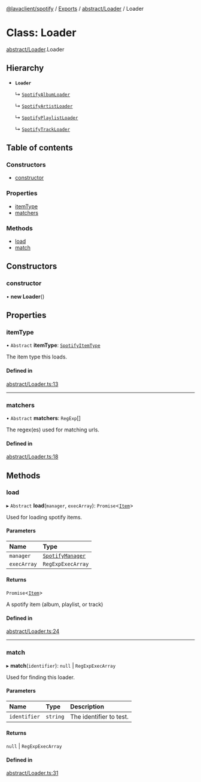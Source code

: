 [@lavaclient/spotify](../README.md) / [Exports](../modules.md) / [abstract/Loader](../modules/abstract_loader.md) / Loader

# Class: Loader

[abstract/Loader](../modules/abstract_loader.md).Loader

## Hierarchy

- **`Loader`**

  ↳ [`SpotifyAlbumLoader`](item_spotifyalbumloader.spotifyalbumloader.md)

  ↳ [`SpotifyArtistLoader`](item_spotifyartistloader.spotifyartistloader.md)

  ↳ [`SpotifyPlaylistLoader`](item_spotifyplaylistloader.spotifyplaylistloader.md)

  ↳ [`SpotifyTrackLoader`](item_spotifytrackloader.spotifytrackloader.md)

## Table of contents

### Constructors

- [constructor](abstract_loader.loader.md#constructor)

### Properties

- [itemType](abstract_loader.loader.md#itemtype)
- [matchers](abstract_loader.loader.md#matchers)

### Methods

- [load](abstract_loader.loader.md#load)
- [match](abstract_loader.loader.md#match)

## Constructors

### constructor

• **new Loader**()

## Properties

### itemType

• `Abstract` **itemType**: [`SpotifyItemType`](../enums/abstract_spotifyitem.spotifyitemtype.md)

The item type this loads.

#### Defined in

[abstract/Loader.ts:13](https://github.com/Lavaclient/plugins/blob/9c6d497/packages/spotify/src/abstract/Loader.ts#L13)

___

### matchers

• `Abstract` **matchers**: `RegExp`[]

The regex(es) used for matching urls.

#### Defined in

[abstract/Loader.ts:18](https://github.com/Lavaclient/plugins/blob/9c6d497/packages/spotify/src/abstract/Loader.ts#L18)

## Methods

### load

▸ `Abstract` **load**(`manager`, `execArray`): `Promise`<[`Item`](../modules/abstract_loader.md#item)\>

Used for loading spotify items.

#### Parameters

| Name | Type |
| :------ | :------ |
| `manager` | [`SpotifyManager`](spotifymanager.spotifymanager-1.md) |
| `execArray` | `RegExpExecArray` |

#### Returns

`Promise`<[`Item`](../modules/abstract_loader.md#item)\>

A spotify item (album, playlist, or track)

#### Defined in

[abstract/Loader.ts:24](https://github.com/Lavaclient/plugins/blob/9c6d497/packages/spotify/src/abstract/Loader.ts#L24)

___

### match

▸ **match**(`identifier`): ``null`` \| `RegExpExecArray`

Used for finding this loader.

#### Parameters

| Name | Type | Description |
| :------ | :------ | :------ |
| `identifier` | `string` | The identifier to test. |

#### Returns

``null`` \| `RegExpExecArray`

#### Defined in

[abstract/Loader.ts:31](https://github.com/Lavaclient/plugins/blob/9c6d497/packages/spotify/src/abstract/Loader.ts#L31)
